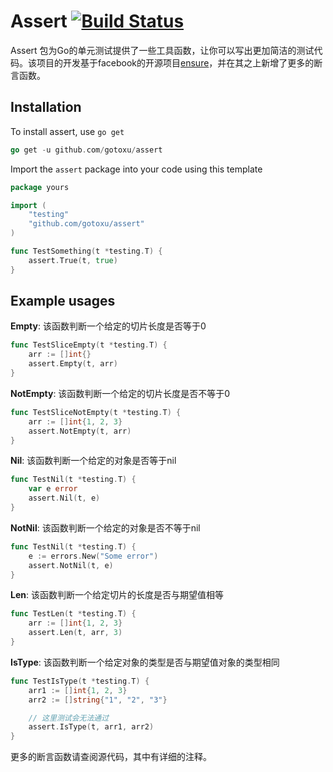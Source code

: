 # Assert [![Build Status](https://travis-ci.org/gotoxu/assert.svg?branch=master)](https://travis-ci.org/gotoxu/assert)
Assert 包为Go的单元测试提供了一些工具函数，让你可以写出更加简洁的测试代码。该项目的开发基于facebook的开源项目[ensure](https://github.com/facebookgo/ensure)，并在其之上新增了更多的断言函数。

## Installation
To install assert, use `go get`

```go
go get -u github.com/gotoxu/assert
```

Import the `assert` package into your code using this template

```go
package yours

import (
	"testing"
	"github.com/gotoxu/assert"
)

func TestSomething(t *testing.T) {
	assert.True(t, true)
}
```

## Example usages

**Empty**: 该函数判断一个给定的切片长度是否等于0

```go
func TestSliceEmpty(t *testing.T) {
	arr := []int{}
	assert.Empty(t, arr)
}
```

**NotEmpty**: 该函数判断一个给定的切片长度是否不等于0

```go
func TestSliceNotEmpty(t *testing.T) {
	arr := []int{1, 2, 3}
	assert.NotEmpty(t, arr)
}
```

**Nil**: 该函数判断一个给定的对象是否等于nil

```go
func TestNil(t *testing.T) {
	var e error
	assert.Nil(t, e)
}
```

**NotNil**: 该函数判断一个给定的对象是否不等于nil

```go
func TestNil(t *testing.T) {
	e := errors.New("Some error")
	assert.NotNil(t, e)
}
```

**Len**: 该函数判断一个给定切片的长度是否与期望值相等

```go
func TestLen(t *testing.T) {
	arr := []int{1, 2, 3}
	assert.Len(t, arr, 3)
}
```

**IsType**: 该函数判断一个给定对象的类型是否与期望值对象的类型相同

```go
func TestIsType(t *testing.T) {
	arr1 := []int{1, 2, 3}
	arr2 := []string{"1", "2", "3"}

	// 这里测试会无法通过
	assert.IsType(t, arr1, arr2)
}
```

更多的断言函数请查阅源代码，其中有详细的注释。